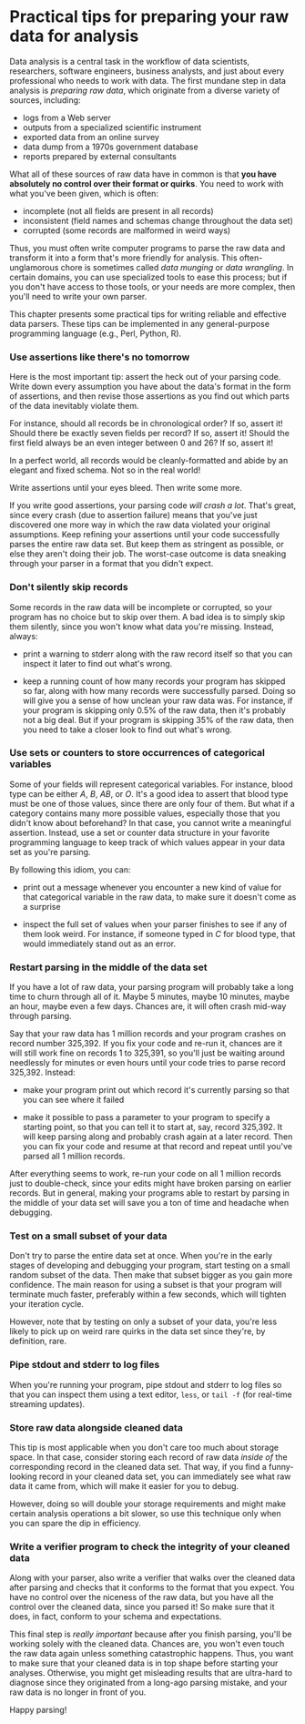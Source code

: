 # Practical tips for preparing your raw data for analysis

Data analysis is a central task in the workflow of data scientists,
researchers, software engineers, business analysts, and just about every
professional who needs to work with data. The first mundane step in data
analysis is *preparing raw data*, which originate from a diverse variety
of sources, including:

- logs from a Web server
- outputs from a specialized scientific instrument
- exported data from an online survey
- data dump from a 1970s government database
- reports prepared by external consultants

What all of these sources of raw data have in common is that **you have
absolutely no control over their format or quirks**. You need to work
with what you've been given, which is often:

- incomplete (not all fields are present in all records)
- inconsistent (field names and schemas change throughout the data set)
- corrupted (some records are malformed in weird ways)

Thus, you must often write computer programs to parse the raw data and
transform it into a form that's more friendly for analysis. This
often-unglamorous chore is sometimes called *data munging* or *data
wrangling*. In certain domains, you can use specialized tools to ease
this process; but if you don't have access to those tools, or your needs
are more complex, then you'll need to write your own parser.

This chapter presents some practical tips for writing reliable and
effective data parsers. These tips can be implemented in any
general-purpose programming language (e.g., Perl, Python, R).


### Use assertions like there's no tomorrow

Here is the most important tip: assert the heck out of your parsing
code. Write down every assumption you have about the data's format in
the form of assertions, and then revise those assertions as you find out
which parts of the data inevitably violate them.

For instance, should all records be in chronological order? If so,
assert it! Should there be exactly seven fields per record? If so,
assert it! Should the first field always be an even integer between 0
and 26? If so, assert it!

In a perfect world, all records would be cleanly-formatted and abide by
an elegant and fixed schema. Not so in the real world!

Write assertions until your eyes bleed. Then write some more.

If you write good assertions, your parsing code *will crash a lot*.
That's great, since every crash (due to assertion failure) means that
you've just discovered one more way in which the raw data violated your
original assumptions. Keep refining your assertions until your code
successfully parses the entire raw data set. But keep them as stringent
as possible, or else they aren't doing their job. The worst-case outcome
is data sneaking through your parser in a format that you didn't expect.


### Don't silently skip records

Some records in the raw data will be incomplete or corrupted, so your
program has no choice but to skip over them. A bad idea is to simply
skip them silently, since you won't know what data you're missing.
Instead, always:

- print a warning to stderr along with the raw record itself so that you
  can inspect it later to find out what's wrong.

- keep a running count of how many records your program has skipped so
  far, along with how many records were successfully parsed. Doing so
  will give you a sense of how unclean your raw data was. For instance,
  if your program is skipping only 0.5% of the raw data, then it's
  probably not a big deal. But if your program is skipping 35% of the
  raw data, then you need to take a closer look to find out what's
  wrong.


### Use sets or counters to store occurrences of categorical variables

Some of your fields will represent categorical variables. For instance,
blood type can be either *A*, *B*, *AB*, or *O*. It's a good idea to
assert that blood type must be one of those values, since there are only
four of them. But what if a category contains many more possible values,
especially those that you didn't know about beforehand? In that case,
you cannot write a meaningful assertion. Instead, use a set or counter
data structure in your favorite programming language to keep track of
which values appear in your data set as you're parsing.

By following this idiom, you can:

- print out a message whenever you encounter a new kind of value for
  that categorical variable in the raw data, to make sure it doesn't
  come as a surprise

- inspect the full set of values when your parser finishes to see if any
  of them look weird. For instance, if someone typed in *C* for blood
  type, that would immediately stand out as an error.


### Restart parsing in the middle of the data set

If you have a lot of raw data, your parsing program will probably take a
long time to churn through all of it. Maybe 5 minutes, maybe 10 minutes,
maybe an hour, maybe even a few days. Chances are, it will often crash
mid-way through parsing.

Say that your raw data has 1 million records and your program crashes on
record number 325,392. If you fix your code and re-run it, chances are
it will still work fine on records 1 to 325,391, so you'll just be
waiting around needlessly for minutes or even hours until your code
tries to parse record 325,392. Instead:

- make your program print out which record it's currently parsing so
  that you can see where it failed

- make it possible to pass a parameter to your program to specify a
  starting point, so that you can tell it to start at, say, record
  325,392. It will keep parsing along and probably crash again at a
  later record. Then you can fix your code and resume at that record and
  repeat until you've parsed all 1 million records.

After everything seems to work, re-run your code on all 1 million
records just to double-check, since your edits might have broken parsing
on earlier records. But in general, making your programs able to restart
by parsing in the middle of your data set will save you a ton of time
and headache when debugging.


### Test on a small subset of your data

Don't try to parse the entire data set at once. When you're in the early
stages of developing and debugging your program, start testing on a
small random subset of the data. Then make that subset bigger as you
gain more confidence. The main reason for using a subset is that your
program will terminate much faster, preferably within a few seconds,
which will tighten your iteration cycle.

However, note that by testing on only a subset of your data, you're less
likely to pick up on weird rare quirks in the data set since they're, by
definition, rare.


### Pipe stdout and stderr to log files

When you're running your program, pipe stdout and stderr to log files so
that you can inspect them using a text editor, `less`, or `tail -f` (for
real-time streaming updates).


### Store raw data alongside cleaned data

This tip is most applicable when you don't care too much about storage
space. In that case, consider storing each record of raw data *inside
of* the corresponding record in the cleaned data set. That way, if you
find a funny-looking record in your cleaned data set, you can
immediately see what raw data it came from, which will make it easier
for you to debug.

However, doing so will double your storage requirements and might make
certain analysis operations a bit slower, so use this technique only
when you can spare the dip in efficiency.


### Write a verifier program to check the integrity of your cleaned data

Along with your parser, also write a verifier that walks over the
cleaned data after parsing and checks that it conforms to the format
that you expect. You have no control over the niceness of the raw data,
but you have all the control over the cleaned data, since you parsed it!
So make sure that it does, in fact, conform to your schema and
expectations.

This final step is *really important* because after you finish parsing,
you'll be working solely with the cleaned data. Chances are, you won't
even touch the raw data again unless something catastrophic happens.
Thus, you want to make sure that your cleaned data is in top shape
before starting your analyses. Otherwise, you might get misleading
results that are ultra-hard to diagnose since they originated from a
long-ago parsing mistake, and your raw data is no longer in front of
you.

Happy parsing!

